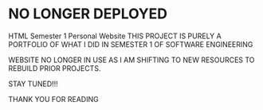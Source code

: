 # NO LONGER DEPLOYED
HTML Semester 1 Personal Website
THIS PROJECT IS PURELY A PORTFOLIO OF WHAT I DID IN SEMESTER 1 OF SOFTWARE ENGINEERING

WEBSITE NO LONGER IN USE AS I AM SHIFTING TO NEW RESOURCES TO REBUILD PRIOR PROJECTS.

STAY TUNED!!!

THANK YOU FOR READING
